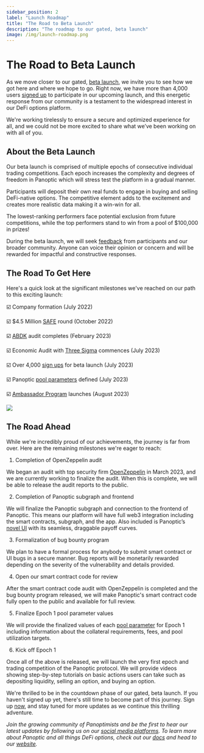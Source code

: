 ```yaml
---
sidebar_position: 2
label: "Launch Roadmap"
title: "The Road to Beta Launch"
description: "The roadmap to our gated, beta launch"
image: /img/launch-roadmap.png
---
```


# The Road to Beta Launch

As we move closer to our gated, [beta launch](https://panoptic.xyz/blog/gated-launch-sign-up), we invite you to see how we got here and where we hope to go. Right now, we have more than 4,000 users [signed up](http://signup.panoptic.xyz) to participate in our upcoming launch, and this energetic response from our community is a testament to the widespread interest in our DeFi options platform.

  

We're working tirelessly to ensure a secure and optimized experience for all, and we could not be more excited to share what we’ve been working on with all of you.

## About the Beta Launch

  

Our beta launch is comprised of multiple epochs of consecutive individual trading competitions. Each epoch increases the complexity and degrees of freedom in Panoptic which will stress test the platform in a gradual manner.

  

Participants will deposit their own real funds to engage in buying and selling DeFi-native options. The competitive element adds to the excitement and creates more realistic data making it a win-win for all.

  

The lowest-ranking performers face potential exclusion from future competitions, while the top performers stand to win from a pool of $100,000 in prizes!

  

During the beta launch, we will seek [feedback](https://feedback.panoptic.xyz) from participants and our broader community. Anyone can voice their opinion or concern and will be rewarded for impactful and constructive responses.

## The Road To Get Here

  

Here's a quick look at the significant milestones we've reached on our path to this exciting launch:

  

☑️ Company formation (July 2022)

☑️ $4.5 Million [SAFE](https://panoptic.xyz/blog/defi-options-protocol-safe-round) round (October 2022)

☑️ [ABDK](https://panoptic.xyz/blog/abdk-audit-completion) audit completes (February 2023)

☑️ Economic Audit with [Three Sigma](https://panoptic.xyz/blog/panoptic-three-sigma-partnership) commences (July 2023)

☑️ Over 4,000 [sign ups](https://panoptic.xyz/blog/gated-launch-sign-up) for beta launch (July 2023)

☑️ Panoptic [pool parameters](https://panoptic.xyz/blog/gated-launch-parameters) defined (July 2023)

☑️ [Ambassador Program](https://panoptic.xyz/blog/panoptic-ambassador-program) launches (August 2023)

![](/img/launch-roadmap.png)

  

## The Road Ahead

While we're incredibly proud of our achievements, the journey is far from over. Here are the remaining milestones we're eager to reach:

  

1.  Completion of OpenZeppelin audit
    

  

We began an audit with top security firm [OpenZeppelin](https://panoptic.xyz/blog/openzeppelin-audits-panoptic-defi-options-protocol) in March 2023, and we are currently working to finalize the audit. When this is complete, we will be able to release the audit reports to the public.

  

2.  Completion of Panoptic subgraph and frontend
    

  

We will finalize the Panoptic subgraph and connection to the frontend of Panoptic. This means our platform will have full web3 integration including the smart contracts, subgraph, and the app. Also included is Panoptic’s [novel UI](https://panoptic.xyz/blog/demoing-panoptic-defi-options-protocol) with its seamless, draggable payoff curves.

  

3.  Formalization of bug bounty program
    

  

We plan to have a formal process for anybody to submit smart contract or UI bugs in a secure manner. Bug reports will be monetarily rewarded depending on the severity of the vulnerability and details provided.

  

4.  Open our smart contract code for review
    

  

After the smart contract code audit with OpenZeppelin is completed and the bug bounty program released, we will make Panoptic's smart contract code fully open to the public and available for full review.

  

5.  Finalize Epoch 1 pool parameter values
    

We will provide the finalized values of each [pool parameter](https://panoptic.xyz/blog/gated-launch-parameters) for Epoch 1 including information about the collateral requirements, fees, and pool utilization targets.

  

6.  Kick off Epoch 1
    

Once all of the above is released, we will launch the very first epoch and trading competition of the Panoptic protocol. We will provide videos showing step-by-step tutorials on basic actions users can take such as depositing liquidity, selling an option, and buying an option.

  

We're thrilled to be in the countdown phase of our gated, beta launch. If you haven't signed up yet, there's still time to become part of this journey. Sign up [now](http://signup.panoptic.xyz), and stay tuned for more updates as we continue this thrilling adventure.

  

*Join the growing community of Panoptimists and be the first to hear our latest updates by following us on our [social media platforms](https://links.panoptic.xyz/all). To learn more about Panoptic and all things DeFi options, check out our [docs](https://panoptic.xyz/docs/intro) and head to our [website](https://panoptic.xyz/).*